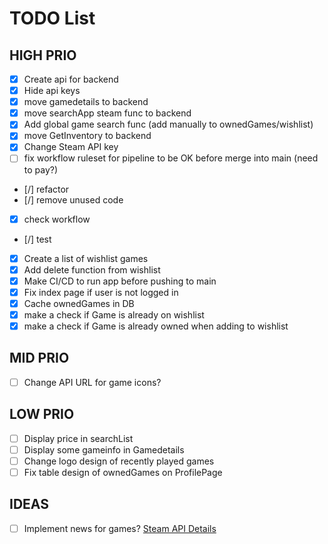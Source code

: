 ﻿# TODO List

## HIGH PRIO
- [X] Create api for backend
- [X] Hide api keys
- [X] move gamedetails to backend
- [X] move searchApp steam func to backend
- [X] Add global game search func (add manually to ownedGames/wishlist)
- [X] move GetInventory to backend
- [X] Change Steam API key
- [ ] fix workflow ruleset for pipeline to be OK before merge into main (need to pay?)
- [/] refactor
- [/] remove unused code
- [X] check workflow
- [/] test
- [X] Create a list of wishlist games
- [X] Add delete function from wishlist
- [X] Make CI/CD to run app before pushing to main
- [X] Fix index page if user is not logged in
- [X] Cache ownedGames in DB
- [X] make a check if Game is already on wishlist
- [X] make a check if Game is already owned when adding to wishlist
## MID PRIO
- [ ] Change API URL for game icons?

## LOW PRIO
- [ ] Display price in searchList
- [ ] Display some gameinfo in Gamedetails
- [ ] Change logo design of recently played games
- [ ] Fix table design of ownedGames on ProfilePage

## IDEAS
- [ ] Implement news for games? [Steam API Details](https://github.com/Revadike/InternalSteamWebAPI/wiki/Get-App-Details)
